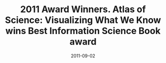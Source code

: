 ---
date: 2011-09-02
title: "2011 Award Winners. Atlas of Science: Visualizing What We Know wins Best Information Science Book award"
source: "ASIS&T"
sourceUrl: http://www.asis.org/awards/2011_winners.html
pdfLink: 20110902-borner-atlasaward-asis.pdf
---